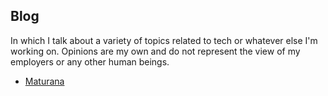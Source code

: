 ## Blog

In which I talk about a variety of topics related to tech or
whatever else I'm working on. Opinions are my own and do not
represent the view of my employers or any other human beings.

* [Maturana](./blog/maturana) 
